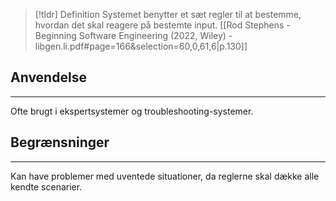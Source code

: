> [!tldr] Definition
  Systemet benytter et sæt regler til at bestemme, hvordan det skal reagere på bestemte input.
  [[Rod Stephens - Beginning Software Engineering (2022, Wiley) - libgen.li.pdf#page=166&selection=60,0,61,6|p.130]]
  
## Anvendelse
---
Ofte brugt i ekspertsystemer og troubleshooting-systemer.
## Begrænsninger
---
  Kan have problemer med uventede situationer, da reglerne skal dække alle kendte scenarier.
